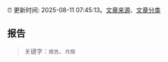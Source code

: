 :alarm_clock: 更新时间: 2025-08-11 07:45:13。[文章来源](/README.md)、[文章分类](/TAGS.md)

## 报告


> 关键字：`报告`、`月报`




